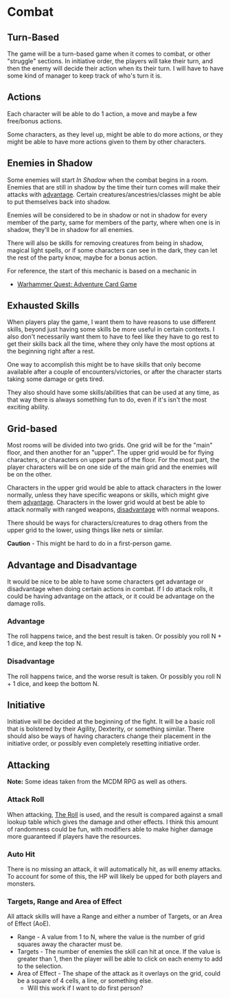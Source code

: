 # Combat

## Turn-Based

The game will be a turn-based game when it comes to combat, or other "struggle" sections. In initiative order, the players will take their turn, and then the enemy will decide their action when its their turn. I will have to have some kind of manager to keep track of who's turn it is.

## Actions

Each character will be able to do 1 action, a move and maybe a few free/bonus actions.

Some characters, as they level up, might be able to do more actions, or they might be able to have more actions given to them by other characters.

## Enemies in Shadow

Some enemies will start _In Shadow_ when the combat begins in a room. Enemies that are still in shadow by the time their turn comes will make their attacks with [advantage](#advantage). Certain creatures/ancestries/classes might be able to put themselves back into shadow.

Enemies will be considered to be in shadow or not in shadow for every member of the party, same for members of the party, where when one is in shadow, they'll be in shadow for all enemies.

There will also be skills for removing creatures from being in shadow, magical light spells, or if some characters can see in the dark, they can let the rest of the party know, maybe for a bonus action.

For reference, the start of this mechanic is based on a mechanic in

- [Warhammer Quest: Adventure Card Game](https://boardgamegeek.com/boardgame/181521/warhammer-quest-adventure-card-game)

## Exhausted Skills

When players play the game, I want them to have reasons to use different skills, beyond just having some skills be more useful in certain contexts. I also don't necessarily want them to have to feel like they have to go rest to get their skills back all the time, where they only have the most options at the beginning right after a rest.

One way to accomplish this might be to have skills that only become available after a couple of encounters/victories, or after the character starts taking some damage or gets tired.

They also should have some skills/abilities that can be used at any time, as that way there is always something fun to do, even if it's isn't the most exciting ability.

## Grid-based

Most rooms will be divided into two grids. One grid will be for the "main" floor, and then another for an "upper". The upper grid would be for flying characters, or characters on upper parts of the floor. For the most part, the player characters will be on one side of the main grid and the enemies will be on the other.

Characters in the upper grid would be able to attack characters in the lower normally, unless they have specific weapons or skills, which might give them [advantage](#advantage). Characters in the lower grid would at best be able to attack normally with ranged weapons, [disadvantage](#disadvantage) with normal weapons.

There should be ways for characters/creatures to drag others from the upper grid to the lower, using things like nets or similar.

**Caution** - This might be hard to do in a first-person game.

## Advantage and Disadvantage

It would be nice to be able to have some characters get advantage or disadvantage when doing certain actions in combat. If I do attack rolls, it could be having advantage on the attack, or it could be advantage on the damage rolls.

### Advantage

The roll happens twice, and the best result is taken. Or possibly you roll N + 1 dice, and keep the top N.

### Disadvantage

The roll happens twice, and the worse result is taken. Or possibly you roll N + 1 dice, and keep the bottom N.

## Initiative

Initiative will be decided at the beginning of the fight. It will be a basic roll that is bolstered by their Agility, Dexterity, or something similar. There should also be ways of having characters change their placement in the initiative order, or possibly even completely resetting initiative order.

## Attacking

**Note:** Some ideas taken from the MCDM RPG as well as others.

### Attack Roll

When attacking, [The Roll](./the_roll.md) is used, and the result is compared against a small lookup table which gives the damage and other effects. I think this amount of randomness could be fun, with modifiers able to make higher damage more guaranteed if players have the resources.

### Auto Hit

There is no missing an attack, it will automatically hit, as will enemy attacks. To account for some of this, the HP will likely be upped for both players and monsters.

### Targets, Range and Area of Effect

All attack skills will have a Range and either a number of Targets, or an Area of Effect (AoE).

- Range - A value from 1 to N, where the value is the number of grid squares away the character must be.
- Targets - The number of enemies the skill can hit at once. If the value is greater than 1, then the player will be able to click on each enemy to add to the selection.
- Area of Effect - The shape of the attack as it overlays on the grid, could be a square of 4 cells, a line, or something else.
  - Will this work if I want to do first person?
